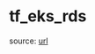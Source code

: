 # tf_eks_rds

source: [url](https://dev.to/stack-labs/securing-the-connectivity-between-amazon-eks-and-amazon-rds-part-1-527o)

